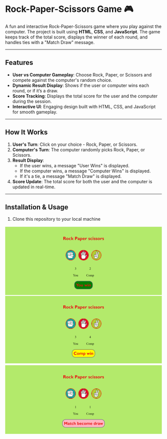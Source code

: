 # Rock-Paper-Scissors Game 🎮

A fun and interactive Rock-Paper-Scissors game where you play against the computer. The project is built using  **HTML**, **CSS**, and **JavaScript**. The game keeps track of the total score, displays the winner of each round, and handles ties with a "Match Draw" message.

---

## Features
- **User vs Computer Gameplay**: Choose Rock, Paper, or Scissors and compete against the computer's random choice.
- **Dynamic Result Display**: Shows if the user or computer wins each round, or if it’s a draw.
- **Score Tracking**: Displays the total score for the user and the computer during the session.
- **Interactive UI**: Engaging design built with HTML, CSS, and JavaScript for smooth gameplay.

---

## How It Works
1. **User's Turn**: Click on your choice - Rock, Paper, or Scissors.
2. **Computer's Turn**: The computer randomly picks Rock, Paper, or Scissors.
3. **Result Display**:
   - If the user wins, a message "User Wins" is displayed.
   - If the computer wins, a message "Computer Wins" is displayed.
   - If it's a tie, a message "Match Draw" is displayed.
4. **Score Update**: The total score for both the user and the computer is updated in real-time.

---

## Installation & Usage
1. Clone this repository  to your local machine

![image of game](./sps-1.png)
![image of game](./sps-2.png)
![image of game](./sps-3.png)